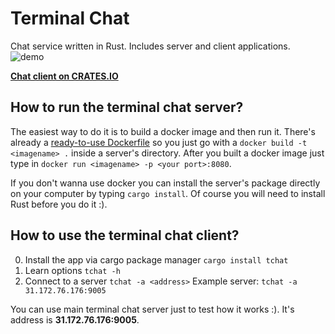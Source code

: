 # Terminal Chat
Chat service written in Rust. Includes server and client applications.
![demo](https://drop.davy.page/hRMXlkDN/Mar-01-2023%2013-44-04.gif)

[**Chat client on CRATES.IO**](https://crates.io/crates/tchat)

## How to run the terminal chat server?
The easiest way to do it is to build a docker image and then run it. There's already a [ready-to-use Dockerfile](https://github.com/IDSaves/terminal-chat/blob/master/server/Dockerfile) so you just go with a `docker build -t <imagename> .` inside a server's directory. After you built a docker image just type in `docker run <imagename> -p <your port>:8080`.

If you don't wanna use docker you can install the server's package directly on your computer by typing `cargo install`. Of course you will need to install Rust before you do it :).
## How to use the terminal chat client?
0. Install the app via cargo package manager
```cargo install tchat```
1. Learn options 
```tchat -h```
2. Connect to a server 
```tchat -a <address>``` 
Example server: ```tchat -a 31.172.76.176:9005```

You can use main terminal chat server just to test how it works :). It's address is **31.172.76.176:9005**.